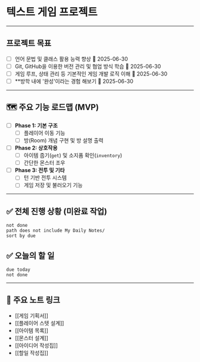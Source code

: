 # 텍스트 게임 프로젝트

---

## 프로젝트 목표
- [ ] 언어 문법 및 클래스 활용 능력 향상 📅 2025-06-30
- [ ] Git, GitHub을 이용한 버전 관리 및 협업 방식 학습 📅 2025-06-30
- [ ] 게임 루프, 상태 관리 등 기본적인 게임 개발 로직 이해 📅 2025-06-30
- [ ] **방학 내에 '완성'이라는 경험 해보기 📅 2025-06-30

---

## 🗺️ 주요 기능 로드맵 (MVP)
- [ ] **Phase 1: 기본 구조**
    - [ ] 플레이어 이동 기능
    - [ ] 방(Room) 개념 구현 및 방 설명 출력
- [ ] **Phase 2: 상호작용**
    - [ ] 아이템 줍기(`get`) 및 소지품 확인(`inventory`)
    - [ ] 간단한 몬스터 조우
- [ ] **Phase 3: 전투 및 기타**
    - [ ] 턴 기반 전투 시스템
    - [ ] 게임 저장 및 불러오기 기능

---

## ✅ 전체 진행 상황 (미완료 작업)
```tasks
not done
path does not include My Daily Notes/
sort by due
```

## ✅ 오늘의 할 일
```tasks
due today
not done
```

---

## 🔗 주요 노트 링크
- [[게임 기획서]]
- [[플레이어 스텟 설계]]
- [[아이템 목록]]
- [[몬스터 설계]]
- [[아이디어 작성집]]
- [[할일 작성집]]